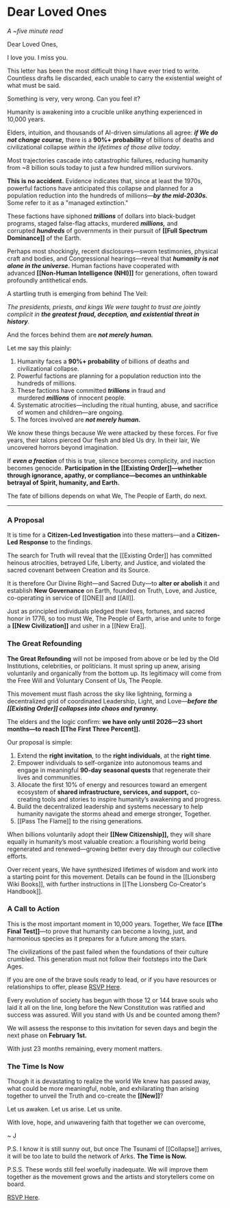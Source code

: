 # Dear Loved Ones
*A ~five minute read*

Dear Loved Ones, 

I love you. I miss you.

This letter has been the most difficult thing I have ever tried to write. Countless drafts lie discarded, each unable to carry the existential weight of what must be said.

Something is very, very wrong. Can you feel it?

Humanity is awakening into a crucible unlike anything experienced in 10,000 years.

Elders, intuition, and thousands of AI-driven simulations all agree: _**if We do not change course,**_ there is a **90%+ probability** of billions of deaths and civilizational collapse _within the lifetimes of those alive today_.

Most trajectories cascade into catastrophic failures, reducing humanity from ~8 billion souls today to just a few hundred million survivors.

**This is no accident.** Evidence indicates that, since at least the 1970s, powerful factions have anticipated this collapse and planned for a population reduction into the hundreds of millions—_**by the mid-2030s.**_ Some refer to it as a "managed extinction."

These factions have siphoned _**trillions**_ of dollars into black-budget programs, staged false-flag attacks, murdered _**millions,**_ and corrupted _**hundreds**_ of governments in their pursuit of **[[Full Spectrum Dominance]]** of the Earth.

Perhaps most shockingly, recent disclosures—sworn testimonies, physical craft and bodies, and Congressional hearings—reveal that _**humanity is not alone in the universe.**_ Human factions have cooperated with advanced **[[Non-Human Intelligence (NHI)]]** for generations, often toward profoundly antithetical ends.

A startling truth is emerging from behind The Veil: 

*The presidents, priests, and kings We were taught to trust are jointly complicit in **the greatest fraud, deception, and existential threat in history**.* 

And the forces behind them are ***not merely human.***

Let me say this plainly:

1. Humanity faces a **90%+ probability** of billions of deaths and civilizational collapse.
2. Powerful factions are planning for a population reduction into the hundreds of millions.
3. These factions have committed _**trillions**_ in fraud and murdered _**millions**_ of innocent people.
4. Systematic atrocities—including the ritual hunting, abuse, and sacrifice of women and children—are ongoing.
5. The forces involved are _**not merely human.**_  

We know these things because We were attacked by these forces. For five years, their talons pierced Our flesh and bled Us dry. In their lair, We uncovered horrors beyond imagination.

If _**even a fraction**_ of this is true, silence becomes complicity, and inaction becomes genocide. **Participation in the [[Existing Order]]—whether through ignorance, apathy, or compliance—becomes an unthinkable betrayal of Spirit, humanity, and Earth.**

The fate of billions depends on what We, The People of Earth, do next. 

---
### **A Proposal**

It is time for a **Citizen-Led Investigation** into these matters—and a **Citizen-Led Response** to the findings.

The search for Truth will reveal that the [[Existing Order]] has committed heinous atrocities, betrayed Life, Liberty, and Justice, and violated the sacred covenant between Creation and its Source. 

It is therefore Our Divine Right—and Sacred Duty—to **alter or abolish** it and establish **New Governance** on Earth, founded on Truth, Love, and Justice, co-operating in service of [[ONE]] and [[All]].

Just as principled individuals pledged their lives, fortunes, and sacred honor in 1776, so too must We, The People of Earth, arise and unite to forge a **[[New Civilization]]** and usher in a [[New Era]].

### **The Great Refounding**

**The Great Refounding** will not be imposed from above or be led by the Old Institutions, celebrities, or politicians. It must spring up anew, arising voluntarily and organically from the bottom up. Its legitimacy will come from the Free Will and Voluntary Consent of Us, The People.

This movement must flash across the sky like lightning, forming a decentralized grid of coordinated Leadership, Light, and Love—_**before the [[Existing Order]] collapses into chaos and tyranny.**_

The elders and the logic confirm: **we have only until 2026—23 short months—to reach [[The First Three Percent]].**

Our proposal is simple: 

1. Extend the **right invitation**, to the **right individuals**, at the **right time**.  
2. Empower individuals to self-organize into autonomous teams and engage in meaningful **90-day seasonal quests** that regenerate their lives and communities.
3. Allocate the first 10% of energy and resources toward an emergent ecosystem of **shared infrastructure, services, and support,** co-creating tools and stories to inspire humanity’s awakening and progress. 
4. Build the decentralized leadership and systems necessary to help humanity navigate the storms ahead and emerge stronger, Together. 
5. [[Pass The Flame]] to the rising generations. 

When billions voluntarily adopt their **[[New Citizenship]],** they will share equally in humanity’s most valuable creation: a flourishing world being regenerated and renewed—growing better every day through our collective efforts.

Over recent years, We have synthesized lifetimes of wisdom and work into a starting point for this movement. Details can be found in the [[Lionsberg Wiki Books]], with further instructions in [[The Lionsberg Co-Creator's Handbook]].  

### **A Call to Action**

This is the most important moment in 10,000 years. Together, We face **[[The Final Test]]**—to prove that humanity can become a loving, just, and harmonious species as it prepares for a future among the stars. 

The civilizations of the past failed when the foundations of their culture crumbled. This generation must not follow their footsteps into the Dark Ages. 

If you are one of the brave souls ready to lead, or if you have resources or relationships to offer, please [RSVP Here](x).

Every evolution of society has begun with those 12 or 144 brave souls who laid it all on the line, long before the New Constitution was ratified and success was assured. Will you stand with Us and be counted among them? 

We will assess the response to this invitation for seven days and begin the next phase on **February 1st.**

With just 23 months remaining, every moment matters.

### **The Time Is Now**

Though it is devastating to realize the world We knew has passed away, what could be more meaningful, noble, and exhilarating than arising together to unveil the Truth and co-create the **[[New]]**?

Let us awaken. Let us arise. Let us unite.

With love, hope, and unwavering faith that together we can overcome,

~ J

P.S. I know it is still sunny out, but once The Tsunami of [[Collapse]] arrives, it will be too late to build the network of Arks. **The Time is Now.**  

P.S.S. These words still feel woefully inadequate. We will improve them together as the movement grows and the artists and storytellers come on board. 

[RSVP Here](x).